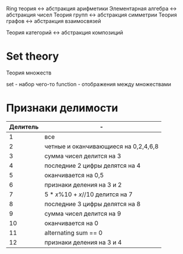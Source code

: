 Ring теория <-> абстракция арифметики
Элементарная алгебра <-> абстракция чисел
Теория групп <-> абстракция симметрии
Теория графов <-> абстракция взаимосвязей

Теория категорий <-> абстракция композиций

# Set theory
Теория множеств

set - набор чего-то
function - отображения между множествами

# Признаки делимости
| Делитель | -                                    |
|:-------- | ------------------------------------ |
| 1        | все                                  |
| 2        | четные и оканчивающиеся на 0,2,4,6,8 |
| 3        | сумма чисел делится на 3             |
| 4        | последние 2 цифры делятся на 4       |
| 5        | оканчивается на 0,5                  |
| 6        | признаки деления на 3 и 2            |
| 7        | $5*x\%10 + x//10$ делится на 7       |
| 8        | последние 3 цифры делятся на 8       |
| 9        | сумма чисел делится на 9             |
| 10       | оканчивается на 0                    |
| 11       | alternating sum == 0                 |
| 12       | признаки деления на 3 и 4            |